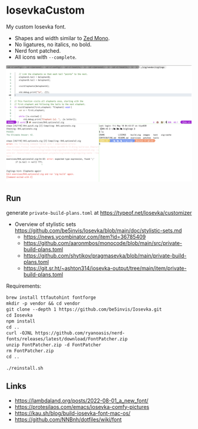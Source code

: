 # IosevkaCustom

My custom Iosevka font.

- Shapes and width similar to [Zed Mono](https://github.com/zed-industries/zed-fonts).
- No ligatures, no italics, no bold.
- Nerd font patched.
- All icons with `--complete`.

![](screenshot.png)

## Run

generate `private-build-plans.toml` at https://typeof.net/Iosevka/customizer

- Overview of stylistic sets https://github.com/be5invis/Iosevka/blob/main/doc/stylistic-sets.md
  - https://news.ycombinator.com/item?id=36785409
  - https://github.com/aaronmbos/monocode/blob/main/src/private-build-plans.toml
  - https://github.com/shytikov/pragmasevka/blob/main/private-build-plans.toml
  - https://git.sr.ht/~ashton314/iosevka-output/tree/main/item/private-build-plans.toml

Requirements:

```shell
brew install ttfautohint fontforge
mkdir -p vendor && cd vendor
git clone --depth 1 https://github.com/be5invis/Iosevka.git
cd Iosevka
npm install
cd ..
curl -OJNL https://github.com/ryanoasis/nerd-fonts/releases/latest/download/FontPatcher.zip
unzip FontPatcher.zip -d FontPatcher
rm FontPatcher.zip
cd ..
```

`./reinstall.sh`

## Links

- https://lambdaland.org/posts/2022-08-01_a_new_font/
- https://protesilaos.com/emacs/iosevka-comfy-pictures
- https://kau.sh/blog/build-iosevka-font-mac-os/
- https://github.com/NNBnh/dotfiles/wiki/font
